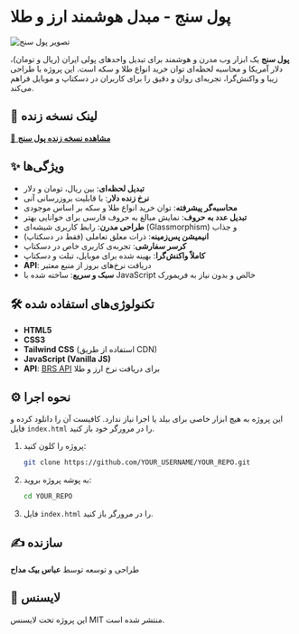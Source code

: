 # پول سنج - مبدل هوشمند ارز و طلا

![تصویر پول سنج](https_placeholder_for_screenshot)
<!-- 💡 نکته: لطفاً این تصویر را با یک اسکرین‌شات از پروژه خودتان جایگزین کنید -->

**پول سنج** یک ابزار وب مدرن و هوشمند برای تبدیل واحدهای پولی ایران (ریال و تومان)، دلار آمریکا و محاسبه لحظه‌ای توان خرید انواع طلا و سکه است. این پروژه با طراحی زیبا و واکنش‌گرا، تجربه‌ای روان و دقیق را برای کاربران در دسکتاپ و موبایل فراهم می‌کند.

## 🚀 لینک نسخه زنده

[🔗 **مشاهده نسخه زنده پول سنج**](https_placeholder_for_live_demo)
<!-- 💡 نکته: این لینک را پس از فعال کردن GitHub Pages بروزرسانی کنید. -->

## ✨ ویژگی‌ها

- **تبدیل لحظه‌ای**: بین ریال، تومان و دلار
- **نرخ زنده دلار**: با قابلیت بروزرسانی آنی
- **محاسبه‌گر پیشرفته**: توان خرید انواع طلا و سکه بر اساس موجودی
- **تبدیل عدد به حروف**: نمایش مبالغ به حروف فارسی برای خوانایی بهتر
- **طراحی مدرن**: رابط کاربری شیشه‌ای (Glassmorphism) و جذاب
- **انیمیشن پس‌زمینه**: ذرات معلق تعاملی (فقط در دسکتاپ)
- **کرسر سفارشی**: تجربه‌ی کاربری خاص در دسکتاپ
- **کاملاً واکنش‌گرا**: بهینه شده برای موبایل، تبلت و دسکتاپ
- **API**: دریافت نرخ‌های بروز از منبع معتبر
- **سبک و سریع**: ساخته شده با JavaScript خالص و بدون نیاز به فریمورک

## 🛠️ تکنولوژی‌های استفاده شده

- **HTML5**
- **CSS3**
- **Tailwind CSS** (استفاده از طریق CDN)
- **JavaScript (Vanilla JS)**
- **API**: [BRS API](https://brsapi.ir/) برای دریافت نرخ ارز و طلا

## ⚙️ نحوه اجرا

این پروژه به هیچ ابزار خاصی برای بیلد یا اجرا نیاز ندارد. کافیست آن را دانلود کرده و فایل `index.html` را در مرورگر خود باز کنید.

1.  پروژه را کلون کنید:
    ```bash
    git clone https://github.com/YOUR_USERNAME/YOUR_REPO.git
    ```
2.  به پوشه پروژه بروید:
    ```bash
    cd YOUR_REPO
    ```
3.  فایل `index.html` را در مرورگر باز کنید.

## ✍️ سازنده

طراحی و توسعه توسط **عباس بیک مداح**

## 📄 لایسنس

این پروژه تحت لایسنس MIT منتشر شده است.

